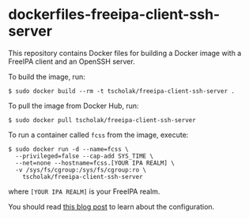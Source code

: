# dockerfiles-freeipa-client-ssh-server

This repository contains Docker files for building a Docker image with a FreeIPA client and an OpenSSH server.

To build the image, run:

```
$ sudo docker build --rm -t tscholak/freeipa-client-ssh-server .
```

To pull the image from Docker Hub, run:

```
$ sudo docker pull tscholak/freeipa-client-ssh-server
```

To run a container called `fcss` from the image, execute:

```
$ sudo docker run -d --name=fcss \
  --privileged=false --cap-add SYS_TIME \
  --net=none --hostname=fcss.[YOUR IPA REALM] \
  -v /sys/fs/cgroup:/sys/fs/cgroup:ro \
	tscholak/freeipa-client-ssh-server
```

where `[YOUR IPA REALM]` is your FreeIPA realm.

You should read [this blog post](http://tscholak.github.io/docker/mongodb/freeipa/2015/09/13/freeipa-client-ssh-server.html) to learn about the configuration.